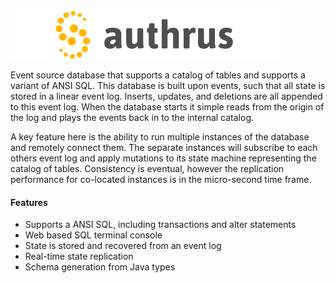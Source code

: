 ![Authrus Database](https://github.com/authrus/service/raw/master/gateway/authrus-gateway/src/main/resources/static/logo.png)

Event source database that supports a catalog of tables and supports a variant of ANSI SQL. This database is built upon events, such
that all state is stored in a linear event log. Inserts, updates, and deletions are all appended to this event log. When the database
starts it simple reads from the origin of the log and plays the events back in to the internal catalog.

A key feature here is the ability to run multiple instances of the database and remotely connect them. The separate instances
will subscribe to each others event log and apply mutations to its state machine representing the catalog of tables. Consistency is
eventual, however the replication performance for co-located instances is in the micro-second time frame.

#### Features

* Supports a ANSI SQL, including transactions and alter statements
* Web based SQL terminal console 
* State is stored and recovered from an event log
* Real-time state replication
* Schema generation from Java types

